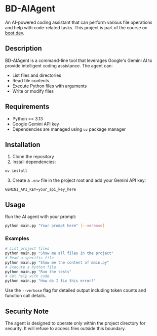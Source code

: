 
# BD-AIAgent

An AI-powered coding assistant that can perform various file operations and help with code-related tasks.
This project is part of the course on [boot.dev](https://www.boot.dev).

## Description

BD-AIAgent is a command-line tool that leverages Google's Gemini AI to provide intelligent coding assistance.
The agent can:

- List files and directories
- Read file contents
- Execute Python files with arguments
- Write or modify files

## Requirements

- Python >= 3.13
- Google Gemini API key
- Dependencies are managed using `uv` package manager

## Installation

1. Clone the repository
2. Install dependencies:

```sh
uv install
```

3. Create a `.env` file in the project root and add your Gemini API key:

```
GEMINI_API_KEY=your_api_key_here
```


## Usage

Run the AI agent with your prompt:

```sh
python main.py "Your prompt here" [--verbose]
```


### Examples

```sh
# List project files
python main.py "Show me all files in the project"
# Read a specific file
python main.py "Show me the content of main.py"
# Execute a Python file
python main.py "Run the tests"
# Get help with code
python main.py "How do I fix this error?"
```


Use the `--verbose` flag for detailed output including token counts and function call details.

## Security Note

The agent is designed to operate only within the project directory for security. It will refuse to access files outside
this boundary.
